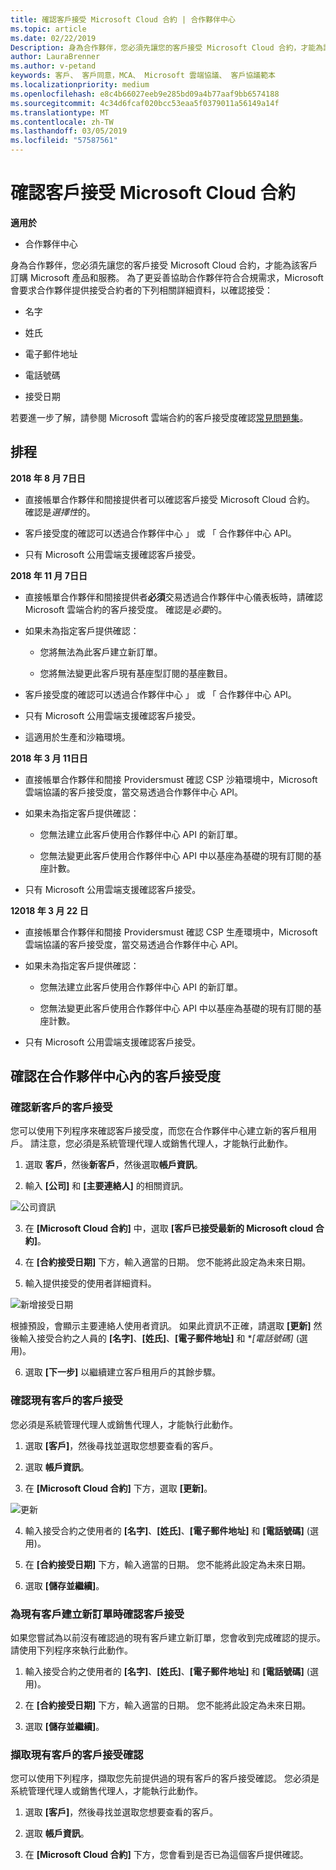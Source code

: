 ```yaml
---
title: 確認客戶接受 Microsoft Cloud 合約 | 合作夥伴中心
ms.topic: article
ms.date: 02/22/2019
Description: 身為合作夥伴，您必須先讓您的客戶接受 Microsoft Cloud 合約，才能為該客戶訂購 Microsoft 產品和服務。 若要更好的說明合作夥伴符合合規性需求，Microsoft 會要求協力廠商確認接受藉由提供接受合約的人員有關的特定詳細資料。
author: LauraBrenner
ms.author: v-petand
keywords: 客戶、 客戶同意，MCA、 Microsoft 雲端協議、 客戶協議範本
ms.localizationpriority: medium
ms.openlocfilehash: e8c4b66027eeb9e285bd09a4b77aaf9bb6574188
ms.sourcegitcommit: 4c34d6fcaf020bcc53eaa5f0379011a56149a14f
ms.translationtype: MT
ms.contentlocale: zh-TW
ms.lasthandoff: 03/05/2019
ms.locfileid: "57587561"
---
```

# <a name="confirm-customer-acceptance-of-the-microsoft-cloud-agreement"></a>確認客戶接受 Microsoft Cloud 合約

**適用於**
-  合作夥伴中心

身為合作夥伴，您必須先讓您的客戶接受 Microsoft Cloud 合約，才能為該客戶訂購 Microsoft 產品和服務。 為了更妥善協助合作夥伴符合合規需求，Microsoft 會要求合作夥伴提供接受合約者的下列相關詳細資料，以確認接受： 

-   名字

-   姓氏

-   電子郵件地址

-   電話號碼

-   接受日期

若要進一步了解，請參閱 Microsoft 雲端合約的客戶接受度確認[常見問題集](https://docs.microsoft.com/en-us/partner-center/confirm-consent-faq)。

## <a name="schedule"></a>排程

**2018 年 8 月 7日日**

-   直接帳單合作夥伴和間接提供者可以確認客戶接受 Microsoft Cloud 合約。 確認是*選擇性*的。

-   客戶接受度的確認可以透過合作夥伴中心 」 或 「 合作夥伴中心 API。

-   只有 Microsoft 公用雲端支援確認客戶接受。


**2018 年 11 月 7日日**

-   直接帳單合作夥伴和間接提供者**必須**交易透過合作夥伴中心儀表板時，請確認 Microsoft 雲端合約的客戶接受度。 確認是*必要*的。

-   如果未為指定客戶提供確認：

    -   您將無法為此客戶建立新訂單。

    -   您將無法變更此客戶現有基座型訂閱的基座數目。

-   客戶接受度的確認可以透過合作夥伴中心 」 或 「 合作夥伴中心 API。

-   只有 Microsoft 公用雲端支援確認客戶接受。

-   這適用於生產和沙箱環境。

**2018 年 3 月 11日日**

- 直接帳單合作夥伴和間接 Providersmust 確認 CSP 沙箱環境中，Microsoft 雲端協議的客戶接受度，當交易透過合作夥伴中心 API。
- 如果未為指定客戶提供確認：

    - 您無法建立此客戶使用合作夥伴中心 API 的新訂單。
 
    - 您無法變更此客戶使用合作夥伴中心 API 中以基座為基礎的現有訂閱的基座計數。
- 只有 Microsoft 公用雲端支援確認客戶接受。 

**12018 年 3 月 22 日**

- 直接帳單合作夥伴和間接 Providersmust 確認 CSP 生產環境中，Microsoft 雲端協議的客戶接受度，當交易透過合作夥伴中心 API。

- 如果未為指定客戶提供確認：
  - 您無法建立此客戶使用合作夥伴中心 API 的新訂單。

  - 您無法變更此客戶使用合作夥伴中心 API 中以基座為基礎的現有訂閱的基座計數。
-  只有 Microsoft 公用雲端支援確認客戶接受。







## <a name="confirming-customer-acceptance-in-partner-center"></a>確認在合作夥伴中心內的客戶接受度

### <a name="confirm-customer-acceptance-for-a-new-customer"></a>確認新客戶的客戶接受

您可以使用下列程序來確認客戶接受度，而您在合作夥伴中心建立新的客戶租用戶。 請注意，您必須是系統管理代理人或銷售代理人，才能執行此動作。
 
1.  選取 **客戶**，然後**新客戶**，然後選取**帳戶資訊**。

2.  輸入 **\[公司\]** 和 **\[主要連絡人\]** 的相關資訊。

![公司資訊](images/mca/mca1.png)

3.  在 **\[Microsoft Cloud 合約\]** 中，選取 **\[客戶已接受最新的 Microsoft cloud 合約\]**。 

4.  在 **\[合約接受日期\]** 下方，輸入適當的日期。 您不能將此設定為未來日期。

5.  輸入提供接受的使用者詳細資料。 

![新增接受日期](images/mca/MCA3.png)

根據預設，會顯示主要連絡人使用者資訊。 如果此資訊不正確，請選取 **\[更新\]** 然後輸入接受合約之人員的 **\[名字\]**、**\[姓氏\]**、**\[電子郵件地址\]** 和 **\[電話號碼\]* (選用)。

6.  選取 **\[下一步\]** 以繼續建立客戶租用戶的其餘步驟。

### <a name="confirm-customer-acceptance-for-an-existing-customer"></a>確認現有客戶的客戶接受

您必須是系統管理代理人或銷售代理人，才能執行此動作。 

1.  選取 **\[客戶\]**，然後尋找並選取您想要查看的客戶。 

2.  選取 **帳戶資訊**。

3.  在 **\[Microsoft Cloud 合約\]** 下方，選取 **\[更新\]**。

![更新](images/mca/mca4.png)

4.  輸入接受合約之使用者的 **\[名字\]**、**\[姓氏\]**、**\[電子郵件地址\]** 和 **\[電話號碼\]** (選用)。

5.  在 **\[合約接受日期\]** 下方，輸入適當的日期。 您不能將此設定為未來日期。

6.  選取 **\[儲存並繼續\]**。

### <a name="confirm-customer-acceptance-while-creating-new-order-for-an-existing-customer"></a>為現有客戶建立新訂單時確認客戶接受

如果您嘗試為以前沒有確認過的現有客戶建立新訂單，您會收到完成確認的提示。 請使用下列程序來執行此動作。 

1.  輸入接受合約之使用者的 **\[名字\]**、**\[姓氏\]**、**\[電子郵件地址\]** 和 **\[電話號碼\]** (選用)。

2.  在 **\[合約接受日期\]** 下方，輸入適當的日期。 您不能將此設定為未來日期。

3.  選取 **\[儲存並繼續\]**。


### <a name="retrieve-confirmation-of-customer-acceptance-for-an-existing-customer"></a>擷取現有客戶的客戶接受確認

您可以使用下列程序，擷取您先前提供過的現有客戶的客戶接受確認。 您必須是系統管理代理人或銷售代理人，才能執行此動作。 

1.  選取 **\[客戶\]**，然後尋找並選取您想要查看的客戶。 

2.  選取 **帳戶資訊**。

3.  在 **\[Microsoft Cloud 合約\]** 下方，您會看到是否已為這個客戶提供確認。

